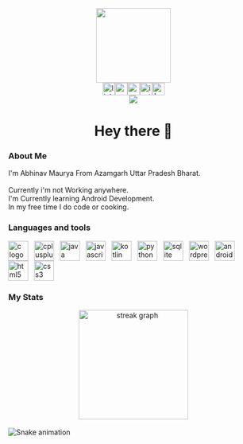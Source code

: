 <div align="center"><img height="150" src="https://avatars.githubusercontent.com/u/106180079?v=4"  /></div><div align="center"><a href="www.linkedin.com/in/happyabhinavsuman" target="_blank"><img src="https://img.shields.io/static/v1?message=LinkedIn&logo=linkedin&label=&color=0077B5&logoColor=white&labelColor=&style=for-the-badge" height="25" alt="linkedin logo"  /></a><a href="mailto:happyabhinavmaurya@gmail.com" target="_blank"><img src="https://img.shields.io/static/v1?message=Gmail&logo=gmail&label=&color=D14836&logoColor=white&labelColor=&style=for-the-badge" height="25" alt="gmail logo"  /></a><a href="https://codepen.io/happyabhinav" target="_blank"><img src="https://img.shields.io/static/v1?message=Codepen&logo=codepen&label=&color=000000&logoColor=white&labelColor=&style=for-the-badge" height="25" alt="codepen logo"  /></a><a href="https://www.instagram.com/happyabhinavsuman" target="_blank"><img src="https://img.shields.io/static/v1?message=Instagram&logo=instagram&label=&color=E4405F&logoColor=white&labelColor=&style=for-the-badge" height="25" alt="instagram logo"  /></a><a href="https://www.hackerrank.com/profile/happyabhinavmau1" target="_blank"><img src="https://img.shields.io/static/v1?message=HackerRank&logo=hackerrank&label=&color=2EC866&logoColor=white&labelColor=&style=for-the-badge" height="25" alt="hackerrank logo"  /></a></div><div align="center"><img src="https://profile-counter.glitch.me/happyabhinavmaurya/count.svg?"  /></div><h1 align="center">Hey there 👋</h1><h3 align="left">About Me</h3><p align="left">I'm Abhinav Maurya From Azamgarh Uttar Pradesh Bharat.<br><br>Currently i'm not Working anywhere.<br>I'm Currently learning Android Development.<br>In my free time I do code or cooking.</p><h3 align="left">Languages and tools</h3><div align="left"><img src="https://cdn.jsdelivr.net/gh/devicons/devicon/icons/c/c-original.svg" height="40" alt="c logo"  /><img width="12" /><img src="https://cdn.jsdelivr.net/gh/devicons/devicon/icons/cplusplus/cplusplus-original.svg" height="40" alt="cplusplus logo"  /><img width="12" /><img src="https://cdn.jsdelivr.net/gh/devicons/devicon/icons/java/java-original.svg" height="40" alt="java logo"  /><img width="12" /><img src="https://cdn.jsdelivr.net/gh/devicons/devicon/icons/javascript/javascript-original.svg" height="40" alt="javascript logo"  /><img width="12" /><img src="https://cdn.jsdelivr.net/gh/devicons/devicon/icons/kotlin/kotlin-original.svg" height="40" alt="kotlin logo"  /><img width="12" /><img src="https://cdn.jsdelivr.net/gh/devicons/devicon/icons/python/python-original.svg" height="40" alt="python logo"  /><img width="12" /><img src="https://cdn.jsdelivr.net/gh/devicons/devicon/icons/sqlite/sqlite-original.svg" height="40" alt="sqlite logo"  /><img width="12" /><img src="https://cdn.jsdelivr.net/gh/devicons/devicon/icons/wordpress/wordpress-original.svg" height="40" alt="wordpress logo"  /><img width="12" /><img src="https://cdn.jsdelivr.net/gh/devicons/devicon/icons/androidstudio/androidstudio-original.svg" height="40" alt="androidstudio logo"  /><img width="12" /><img src="https://cdn.jsdelivr.net/gh/devicons/devicon/icons/html5/html5-original.svg" height="40" alt="html5 logo"  /><img width="12" /><img src="https://cdn.jsdelivr.net/gh/devicons/devicon/icons/css3/css3-original.svg" height="40" alt="css3 logo"  /></div><h3 align="left">My Stats</h3><div align="center"><img src="https://streak-stats.demolab.com?user=happyabhinavmaurya&locale=en&mode=daily&theme=dark&hide_border=false&border_radius=5&order=3" height="220" alt="streak graph"  /></div><br clear="both"><img src="https://raw.githubusercontent.com/happyabhinavmaurya/happyabhinavmaurya/output/snake.yml" alt="Snake animation" />
